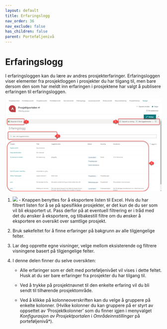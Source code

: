 ```yaml
---
layout: default
title: Erfaringslogg
nav_order: 36
nav_exclude: false
has_children: false
parent: Porteføljenivå
---
```


# Erfaringslogg

I erfaringsloggen kan du lære av andres prosjekterfaringer.
Erfaringsloggen viser elementer fra prosjektloggen i prosjekter du har
tilgang til, men bare dersom den som har meldt inn erfaringen i
prosjektene har valgt å publisere erfaringen til erfaringsloggen.

![](./media/3.4.1-Erfaringslogg.png)

1)  ![](./media/image28.png) - Knappen benyttes for å eksportere listen til Excel. Hvis du har filtrert listen for å se på spesifikke prosjekter, er det kun de du ser som vil bli eksportert ut. Pass derfor på at eventuell filtrering er i tråd med det du ønsker å eksportere, og tilbakestill filtre om du ønsker å eksportere en oversikt over samtlige prosjekt.

2)  Bruk søkefeltet for å finne erfaringer på bakgrunn av alle
    tilgjengelige felter.

3)  Lar deg opprette egne visninger, velge mellom eksisterende og filtrere visningene basert på tilgjengelige felter.

4)  I denne delen finner du selve oversikten:
    
      - Alle erfaringer som er delt med porteføljenivået vil vises i dette feltet. Husk at du ser bare erfaringer fra prosjekter du har tilgang til.
    
      - Ved å trykke på prosjektnavnet til den enkelte erfaring vil du bli sendt til tilhørende prosjektområde.
    
      - Ved å klikke på kolonneoverskriften kan du velge å gruppere på enkelte kolonner. (Hvilke kolonner du kan gruppere på er styrt av oppsettet av ‘Prosjektkolonner’ som du finner igjen i menyvalget *Konfigurasjon av Prosjektportalen* i *Områdeinnstillinger* på porteføljenivå*).
